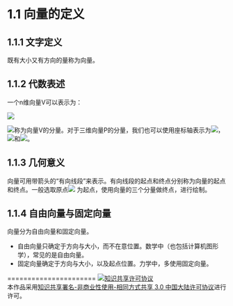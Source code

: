 1.1 向量的定义
======================

1.1.1 文字定义
----------------------
既有大小又有方向的量称为向量。

1.1.2 代数表述
----------------------
一个n维向量V可以表示为：

<img src="http://www.forkosh.com/mathtex.cgi? V = \langle {V_1},{V_2}, \cdots ,{V_n}\rangle ">

<img src="http://www.forkosh.com/mathtex.cgi? {V_i} ">称为向量V的分量。对于三维向量P的分量，我们也可以使用座标轴表示为<img src="http://www.forkosh.com/mathtex.cgi? {P_x} ">，<img src="http://www.forkosh.com/mathtex.cgi? {P_y} ">和<img src="http://www.forkosh.com/mathtex.cgi? {P_z} ">。

1.1.3 几何意义
----------------------
向量可用带箭头的“有向线段”来表示。有向线段的起点和终点分别称为向量的起点和终点。一般选取原点<img src="http://www.forkosh.com/mathtex.cgi? {\left( {0,0} \right)} "> 为起点，使用向量的三个分量做终点，进行绘制。

1.1.4 自由向量与固定向量
----------------------
向量分为自由向量和固定向量。

- 自由向量只确定于方向与大小，而不在意位置。数学中（也包括计算机图形学），常见的是自由向量。
- 固定向量确定于方向与大小，以及起点位置。力学中，多使用固定向量。



======================
<a rel="license" href="http://creativecommons.org/licenses/by-nc-sa/3.0/cn/"><img alt="知识共享许可协议" style="border-width:0" src="https://i.creativecommons.org/l/by-nc-sa/3.0/cn/88x31.png" /></a><br />本作品采用<a rel="license" href="http://creativecommons.org/licenses/by-nc-sa/3.0/cn/">知识共享署名-非商业性使用-相同方式共享 3.0 中国大陆许可协议</a>进行许可。
